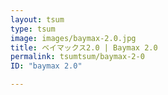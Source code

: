 ```yaml
---
layout: tsum
type: tsum
image: images/baymax-2.0.jpg
title: ベイマックス2.0 | Baymax 2.0
permalink: tsumtsum/baymax-2-0
ID: "baymax 2.0"

---
```

